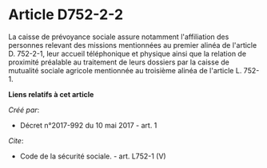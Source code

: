 # Article D752-2-2

La caisse de prévoyance sociale assure notamment l'affiliation des personnes relevant des missions mentionnées au premier
alinéa de l'article D. 752-2-1, leur accueil téléphonique et physique ainsi que la relation de proximité préalable au
traitement de leurs dossiers par la caisse de mutualité sociale agricole mentionnée au troisième alinéa de l'article L.
752-1.

**Liens relatifs à cet article**

_Créé par_:

  - Décret n°2017-992 du 10 mai 2017 - art. 1

_Cite_:

  - Code de la sécurité sociale. - art. L752-1 (V)
